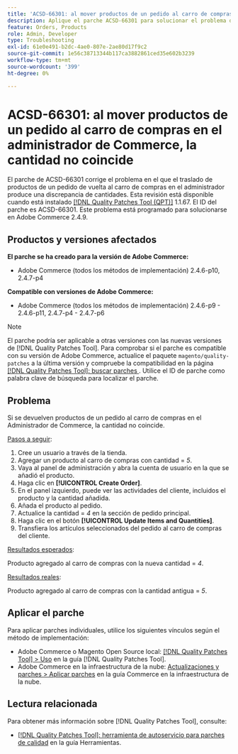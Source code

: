 ```yaml
---
title: 'ACSD-66301: al mover productos de un pedido al carro de compras en Commerce Admin, la cantidad no coincide'
description: Aplique el parche ACSD-66301 para solucionar el problema de Adobe Commerce en el que, al crear una solicitud desde el panel de administración, los productos del carro de compras del cliente no se eliminan después de agregarse al pedido.
feature: Orders, Products
role: Admin, Developer
type: Troubleshooting
exl-id: 61e0e491-b2dc-4ae0-807e-2ae80d17f9c2
source-git-commit: 1e56c38713344b117ca3882861ced35e602b3239
workflow-type: tm+mt
source-wordcount: '399'
ht-degree: 0%

---
```


# ACSD-66301: al mover productos de un pedido al carro de compras en el administrador de Commerce, la cantidad no coincide

El parche de ACSD-66301 corrige el problema en el que el traslado de productos de un pedido de vuelta al carro de compras en el administrador produce una discrepancia de cantidades. Esta revisión está disponible cuando está instalado [[!DNL Quality Patches Tool (QPT)]](/help/tools/quality-patches-tool/quality-patches-tool-to-self-serve-quality-patches.md) 1.1.67. El ID del parche es ACSD-66301. Este problema está programado para solucionarse en Adobe Commerce 2.4.9.

## Productos y versiones afectados

**El parche se ha creado para la versión de Adobe Commerce:**

* Adobe Commerce (todos los métodos de implementación) 2.4.6-p10, 2.4.7-p4

**Compatible con versiones de Adobe Commerce:**

* Adobe Commerce (todos los métodos de implementación) 2.4.6-p9 - 2.4.6-p11, 2.4.7-p4 - 2.4.7-p6

>[!NOTE]
>
>El parche podría ser aplicable a otras versiones con las nuevas versiones de [!DNL Quality Patches Tool]. Para comprobar si el parche es compatible con su versión de Adobe Commerce, actualice el paquete `magento/quality-patches` a la última versión y compruebe la compatibilidad en la página [[!DNL Quality Patches Tool]: buscar parches ](https://experienceleague.adobe.com/tools/commerce-quality-patches/index.html?lang=es). Utilice el ID de parche como palabra clave de búsqueda para localizar el parche.

## Problema

Si se devuelven productos de un pedido al carro de compras en el Administrador de Commerce, la cantidad no coincide.

<u>Pasos a seguir</u>:

1. Cree un usuario a través de la tienda.
2. Agregar un producto al carro de compras con cantidad = *5*.
3. Vaya al panel de administración y abra la cuenta de usuario en la que se añadió el producto.
4. Haga clic en **[!UICONTROL Create Order]**.
5. En el panel izquierdo, puede ver las actividades del cliente, incluidos el producto y la cantidad añadida.
6. Añada el producto al pedido.
7. Actualice la cantidad = *4* en la sección de pedido principal.
8. Haga clic en el botón **[!UICONTROL Update Items and Quantities]**.
9. Transfiera los artículos seleccionados del pedido al carro de compras del cliente.

<u>Resultados esperados</u>:

Producto agregado al carro de compras con la nueva cantidad = *4*.

<u>Resultados reales</u>:

Producto agregado al carro de compras con la cantidad antigua = *5*.

## Aplicar el parche

Para aplicar parches individuales, utilice los siguientes vínculos según el método de implementación:

* Adobe Commerce o Magento Open Source local: [[!DNL Quality Patches Tool] > Uso](/help/tools/quality-patches-tool/usage.md) en la guía [!DNL Quality Patches Tool].
* Adobe Commerce en la infraestructura de la nube: [Actualizaciones y parches > Aplicar parches](https://experienceleague.adobe.com/docs/commerce-cloud-service/user-guide/develop/upgrade/apply-patches.html?lang=es) en la guía Commerce en la infraestructura de la nube.

## Lectura relacionada

Para obtener más información sobre [!DNL Quality Patches Tool], consulte:

* [[!DNL Quality Patches Tool]: herramienta de autoservicio para parches de calidad](/help/tools/quality-patches-tool/quality-patches-tool-to-self-serve-quality-patches.md) en la guía Herramientas.
